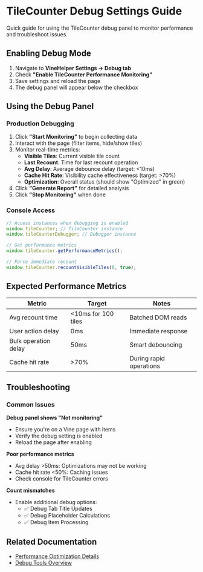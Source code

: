 # TileCounter Debug Settings Guide

Quick guide for using the TileCounter debug panel to monitor performance and troubleshoot issues.

## Enabling Debug Mode

1. Navigate to **VineHelper Settings → Debug tab**
2. Check **"Enable TileCounter Performance Monitoring"**
3. Save settings and reload the page
4. The debug panel will appear below the checkbox

## Using the Debug Panel

### Production Debugging

1. Click **"Start Monitoring"** to begin collecting data
2. Interact with the page (filter items, hide/show tiles)
3. Monitor real-time metrics:
    - **Visible Tiles**: Current visible tile count
    - **Last Recount**: Time for last recount operation
    - **Avg Delay**: Average debounce delay (target: <10ms)
    - **Cache Hit Rate**: Visibility cache effectiveness (target: >70%)
    - **Optimization**: Overall status (should show "Optimized" in green)
4. Click **"Generate Report"** for detailed analysis
5. Click **"Stop Monitoring"** when done

### Console Access

```javascript
// Access instances when debugging is enabled
window.tileCounter; // TileCounter instance
window.tileCounterDebugger; // Debugger instance

// Get performance metrics
window.tileCounter.getPerformanceMetrics();

// Force immediate recount
window.tileCounter.recountVisibleTiles(0, true);
```

## Expected Performance Metrics

| Metric               | Target              | Notes                   |
| -------------------- | ------------------- | ----------------------- |
| Avg recount time     | <10ms for 100 tiles | Batched DOM reads       |
| User action delay    | 0ms                 | Immediate response      |
| Bulk operation delay | 50ms                | Smart debouncing        |
| Cache hit rate       | >70%                | During rapid operations |

## Troubleshooting

### Common Issues

**Debug panel shows "Not monitoring"**

- Ensure you're on a Vine page with items
- Verify the debug setting is enabled
- Reload the page after enabling

**Poor performance metrics**

- Avg delay >50ms: Optimizations may not be working
- Cache hit rate <50%: Caching issues
- Check console for TileCounter errors

**Count mismatches**

- Enable additional debug options:
    - ✅ Debug Tab Title Updates
    - ✅ Debug Placeholder Calculations
    - ✅ Debug Item Processing

## Related Documentation

- [Performance Optimization Details](fixes/TILE_COUNTER_PERFORMANCE_OPTIMIZATION.md)
- [Debug Tools Overview](../scripts/notifications-monitor/debug/README.md)
